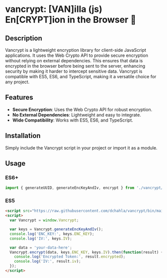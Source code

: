 # vancrypt: [VAN]illa (js) En[CRYPT]ion in the Browser  🎲

## Description
Vancrypt is a lightweight encryption library for client-side JavaScript applications. It uses the Web Crypto API to provide secure encryption without relying on external dependencies. This ensures that data is encrypted in the browser before being sent to the server, enhancing security by making it harder to intercept sensitive data. Vancrypt is compatible with ES5, ES6, and TypeScript, making it a versatile choice for any project.

## Features
- **Secure Encryption**: Uses the Web Crypto API for robust encryption.
- **No External Dependencies**: Lightweight and easy to integrate.
- **Wide Compatibility**: Works with ES5, ES6, and TypeScript.

## Installation
Simply include the Vancrypt script in your project or import it as a module.

## Usage

### ES6+
```js
import { generateUUID, generateEncKeyAndIv, encrypt } from './vancrypt/bin/main';
```


### ES5
```html
<script src="https://raw.githubusercontent.com/dchahla/vancrypt/bin/main"></script>
<script>
  var Vancrypt = window.Vancrypt;

  var keys = Vancrypt.generateEncKeyAndIv();
  console.log('ENC_KEY:', keys.ENC_KEY);
  console.log('IV:', keys.IV);

  var data = 'your-data-here';
  Vancrypt.encrypt(data, keys.ENC_KEY, keys.IV).then(function(result) {
    console.log('Encrypted Token:', result.encrypted);
    console.log('IV:', result.iv);
  });
</script>
